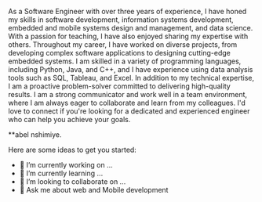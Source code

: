 As a Software Engineer with over three years of experience, I have honed my skills in software development, information systems development, embedded and mobile systems design and management, and data science. With a passion for teaching, I have also enjoyed sharing my expertise with others.
Throughout my career, I have worked on diverse projects, from developing complex software applications to designing cutting-edge embedded systems. I am skilled in a variety of programming languages, including Python, Java, and C++, and I have experience using data analysis tools such as SQL, Tableau, and Excel.
In addition to my technical expertise, I am a proactive problem-solver committed to delivering high-quality results. I am a strong communicator and work well in a team environment, where I am always eager to collaborate and learn from my colleagues.
I'd love to connect if you're looking for a dedicated and experienced engineer who can help you achieve your goals.


**abel nshimiye.

Here are some ideas to get you started:

- 🔭 I’m currently working on ...
- 🌱 I’m currently learning ...
- 👯 I’m looking to collaborate on ...
- 💬 Ask me about web and Mobile development
<!-- - 📫 How to reach me: ...
- 😄 Pronouns: ...
- ⚡ Fun fact: ... 
-->

